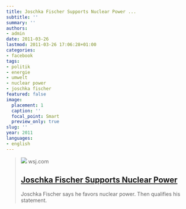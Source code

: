 ```yaml
---
title: Joschka Fischer Supports Nuclear Power ...
subtitle: ''
summary: ''
authors:
- admin
date: 2011-03-26
lastmod: 2011-03-26 17:06:28+01:00
categories:
- facebook
tags:
- politik
- energie
- umwelt
- nuclear power
- joschka fischer
featured: false
image:
  placement: 1
  caption: ''
  focal_point: Smart
  preview_only: true
slug: ''
year: 2011
languages:
- english
---
```


> [![](https://s.wsj.net/public/resources/images/OB-NC518_fische_D_20110318083746.jpg/social)](http://blogs.wsj.com/brussels/2011/03/18/fischer-supports-nuclear-power/)
> wsj.com
> ## [Joschka Fischer Supports Nuclear Power](http://blogs.wsj.com/brussels/2011/03/18/fischer-supports-nuclear-power/)
>
>Joschka Fischer says he favors nuclear power. Then qualifies his statement.